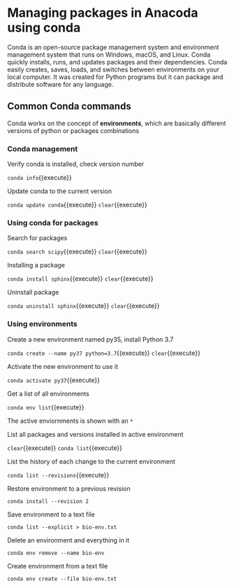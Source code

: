 # Managing packages in Anacoda using conda

Conda is an open-source package management system and environment management system that runs on Windows, macOS, and Linux. Conda quickly installs, runs, and updates packages and their dependencies. Conda easily creates, saves, loads, and switches between environments on your local computer. It was created for Python programs but it can package and distribute software for any language.

## Common Conda commands

Conda works on the concept of **environments**, which are basically different versions of python or packages combinations

### Conda management

Verify conda is installed, check version number

`conda info`{{execute}}
  
Update conda to the current version

`conda update conda`{{execute}}
`clear`{{execute}}

### Using conda for packages

Search for packages

`conda search scipy`{{execute}}
`clear`{{execute}}

Installing a package

`conda install sphinx`{{execute}}
`clear`{{execute}}

Uninstall package

`conda uninstall sphinx`{{execute}}
`clear`{{execute}}

### Using environments

Create a new environment named py35, install Python 3.7

`conda create --name py37 python=3.7`{{execute}}
`clear`{{execute}}

Activate the new environment to use it

`conda activate py37`{{execute}}

Get a list of all environments

`conda env list`{{execute}}

The active enviornments is shown with an `*`

List all packages and versions installed in active environment

`clear`{{execute}}
`conda list`{{execute}}

List the history of each change to the current environment

`conda list --revisions`{{execute}}

Restore environment to a previous revision

`conda install --revision 2`

Save environment to a text file

`conda list --explicit > bio-env.txt`

Delete an environment and everything in it

`conda env remove --name bio-env`

Create environment from a text file

`conda env create --file bio-env.txt`







